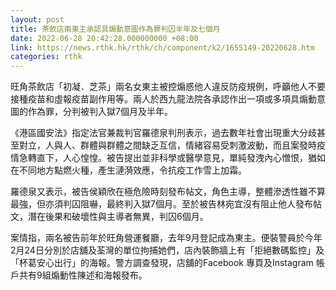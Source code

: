 ```yaml
---
layout: post
title: 茶飲店兩東主承認具煽動意圖作為罪判囚半年及七個月
date: 2022-06-28 20:42:28.000000000 +08:00
link: https://news.rthk.hk/rthk/ch/component/k2/1655149-20220628.htm
categories: rthk
---
```


旺角茶飲店「初凝．芝茶」兩名女東主被控煽惑他人違反防疫規例，呼籲他人不要接種疫苗和虛報疫苗副作用等。兩人於西九龍法院各承認作出一項或多項具煽動意圖的作為罪，分判被判入獄7個月及半年。

《港區國安法》指定法官兼裁判官羅德泉判刑表示，過去數年社會出現重大分歧甚至對立，人與人、群體與群體之間缺乏互信，情緒容易受刺激波動，而且案發時疫情急轉直下，人心惶惶。被告提出並非科學或醫學意見，單純發洩內心憎恨，猶如在不同地方點燃火種，產生漣漪效應，令抗疫工作雪上加霜。

羅德泉又表示，被告侯穎欣在極危險時刻發布帖文，角色主導，整體滲透性雖不算最強，但亦須判囚阻嚇，最終判入獄7個月。至於被告林宛宜沒有阻止他人發布帖文，潛在後果和破壞性與主導者無異，判囚6個月。

案情指，兩名被告前年於旺角營運餐廳，去年9月登記成為東主。便裝警員於今年2月24日分別於店舖及荃灣的單位拘捕她們，店內裝飾牆上有「拒絕數碼監控」及「杯葛安心出行」的海報。警方調查發現，店舖的Facebook 專頁及Instagram 帳戶共有9組煽動性陳述和海報發布。
